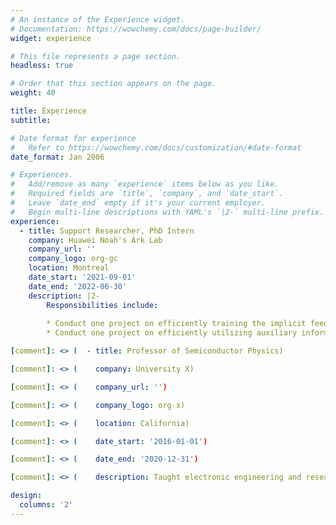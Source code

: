 ```yaml
---
# An instance of the Experience widget.
# Documentation: https://wowchemy.com/docs/page-builder/
widget: experience

# This file represents a page section.
headless: true

# Order that this section appears on the page.
weight: 40

title: Experience
subtitle:

# Date format for experience
#   Refer to https://wowchemy.com/docs/customization/#date-format
date_format: Jan 2006

# Experiences.
#   Add/remove as many `experience` items below as you like.
#   Required fields are `title`, `company`, and `date_start`.
#   Leave `date_end` empty if it's your current employer.
#   Begin multi-line descriptions with YAML's `|2-` multi-line prefix.
experience:
  - title: Support Researcher, PhD Intern
    company: Huawei Noah's Ark Lab
    company_url: ''
    company_logo: org-gc
    location: Montreal
    date_start: '2021-09-01'
    date_end: '2022-06-30'
    description: |2-
        Responsibilities include:
        
        * Conduct one project on efficiently training the implicit feedback data for recommendation through adaptively learning the data importance.
        * Conduct one project on efficiently utilizing auxiliary information in recommendation through self-supervised learning and contrastive alignment.

[comment]: <> (  - title: Professor of Semiconductor Physics)

[comment]: <> (    company: University X)

[comment]: <> (    company_url: '')

[comment]: <> (    company_logo: org-x)

[comment]: <> (    location: California)

[comment]: <> (    date_start: '2016-01-01')

[comment]: <> (    date_end: '2020-12-31')

[comment]: <> (    description: Taught electronic engineering and researched semiconductor physics.)

design:
  columns: '2'
---
```

